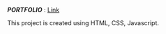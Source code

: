 ***PORTFOLIO*** : [Link](portfolio.github.io)

This project is created using HTML, CSS, Javascript.
